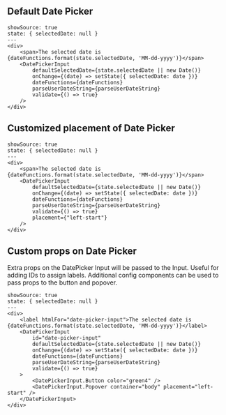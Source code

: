 ## Default Date Picker

```react
showSource: true
state: { selectedDate: null }
---
<div>
	<span>The selected date is {dateFunctions.format(state.selectedDate, 'MM-dd-yyyy')}</span>
	<DatePickerInput
		defaultSelectedDate={state.selectedDate || new Date()}
		onChange={(date) => setState({ selectedDate: date })}
		dateFunctions={dateFunctions}
		parseUserDateString={parseUserDateString}
		validate={() => true}
	/>
</div>
```

## Customized placement of Date Picker

```react
showSource: true
state: { selectedDate: null }
---
<div>
	<span>The selected date is {dateFunctions.format(state.selectedDate, 'MM-dd-yyyy')}</span>
	<DatePickerInput
		defaultSelectedDate={state.selectedDate || new Date()}
		onChange={(date) => setState({ selectedDate: date })}
		dateFunctions={dateFunctions}
		parseUserDateString={parseUserDateString}
		validate={() => true}
		placement={"left-start"}
	/>
</div>
```

## Custom props on Date Picker

Extra props on the DatePicker Input will be passed to the Input. Useful for adding IDs to assign labels.
Additional config components can be used to pass props to the button and popover.

```react
showSource: true
state: { selectedDate: null }
---
<div>
	<label htmlFor="date-picker-input">The selected date is {dateFunctions.format(state.selectedDate, 'MM-dd-yyyy')}</label>
	<DatePickerInput
		id="date-picker-input"
		defaultSelectedDate={state.selectedDate || new Date()}
		onChange={(date) => setState({ selectedDate: date })}
		dateFunctions={dateFunctions}
		parseUserDateString={parseUserDateString}
		validate={() => true}
	>
		<DatePickerInput.Button color="green4" />
		<DatePickerInput.Popover container="body" placement="left-start" />
	</DatePickerInput>
</div>
```
